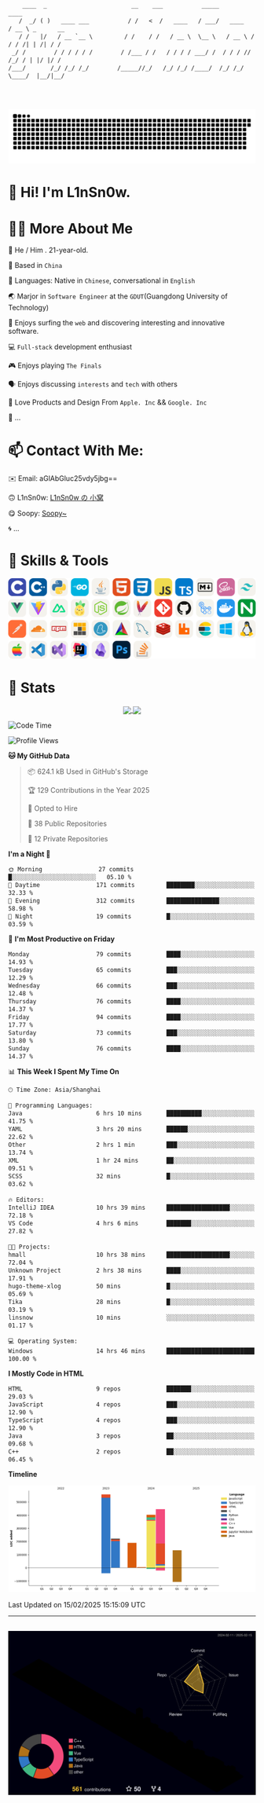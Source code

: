 ```

    ____  _                        __    ___           _____           ____           
   /  _/ ( )   ____ ___           / /   <  /   ____   / ___/   ____   / __ \ _      __
   / /   |/   / __ `__ \         / /    / /   / __ \  \__ \   / __ \ / / / /| | /| / /
 _/ /        / / / / / /        / /___ / /   / / / / ___/ /  / / / // /_/ / | |/ |/ / 
/___/       /_/ /_/ /_/        /_____//_/   /_/ /_/ /____/  /_/ /_/ \____/  |__/|__/  
                                                                                      
                                          

```
##
![](https://raw.githubusercontent.com/lin-snow/lin-snow/output/github-contribution-grid-snake-dark.svg)

# 👋 Hi! I'm L1nSn0w.

# 👨‍💻 More About Me

🤠 He / Him . 21-year-old.

🎈 Based in `China`
  
🤔 Languages: Native in `Chinese`, conversational in `English`

🌏 Marjor in `Software Engineer` at the `GDUT`(Guangdong University of Technology)

🛟 Enjoys surfing the `web` and discovering interesting and innovative software.

💻 `Full-stack` development enthusiast

🎮 Enjoys playing `The Finals`

🗣️ Enjoys discussing `interests` and `tech` with others

👾 Love Products and Design From `Apple. Inc` && `Google. Inc`  

🤪 ...

# 📫 Contact With Me:

✉️ Email: aGlAbGluc25vdy5jbg==

🙃 L1nSn0w: [L1nSn0w の 小窝](https://linsnow.cn)

😋 Soopy: [Soopy~](https://soopy.cn)

🌀 ...

# 🔮 Skills & Tools

![My Skills](/assets/skillicons.svg)

<!-- [![My Skills](https://skillicons.dev/icons?i=c,cpp,python,golang,java,html,css,javascript,typescript,markdown,sass,tailwindcss,vuejs,vite,nuxtjs,pinia,nodejs,spring,maven,git,github,docker,nginx,postman,cloudflare,npm,yarn,cmake,mysql,redis,windows,linux,apple,vscode,idea,obsidian,photoshop&theme=light&perline=12)](https://skillicons.dev) -->
<!-- ![My Tools](./icons/tools.svg) -->

<!-- ![My Skills](https://skillicons.dev/icons?i=js,html,css,c,cpp,java,go,py,vue,vite,pinia,ts,tailwind,mysql,docker,git,github,md,postman,pytorch,vscode,sass,vim,cloudflare,linux,debian,ubuntu,discord,gmail,githubactions,npm,obsidian,powershell,windows,yarn,apple,bash) -->


# 🍟 Stats

<div style="text-align: center;">
    <a href="https://github.com/lin-snow">
        <img align="center" src="https://githubstat.linsnow.cn/api/top-langs/?username=lin-snow&layout=compact" />
    </a>
    <a href="https://github.com/lin-snow">
        <img align="center" src="https://githubstat.linsnow.cn/api?username=lin-snow&count_private=true&show_icons=true&theme=ambient_gradient" />
    </a>
</div>

<!--START_SECTION:waka-->
![Code Time](http://img.shields.io/badge/Code%20Time-451%20hrs%205%20mins-blue)

![Profile Views](http://img.shields.io/badge/Profile%20Views-31-blue)

**🐱 My GitHub Data** 

> 📦 624.1 kB Used in GitHub's Storage 
 > 
> 🏆 129 Contributions in the Year 2025
 > 
> 💼 Opted to Hire
 > 
> 📜 38 Public Repositories 
 > 
> 🔑 12 Private Repositories 
 > 
**I'm a Night 🦉** 

```text
🌞 Morning                27 commits          █░░░░░░░░░░░░░░░░░░░░░░░░   05.10 % 
🌆 Daytime                171 commits         ████████░░░░░░░░░░░░░░░░░   32.33 % 
🌃 Evening                312 commits         ███████████████░░░░░░░░░░   58.98 % 
🌙 Night                  19 commits          █░░░░░░░░░░░░░░░░░░░░░░░░   03.59 % 
```
📅 **I'm Most Productive on Friday** 

```text
Monday                   79 commits          ████░░░░░░░░░░░░░░░░░░░░░   14.93 % 
Tuesday                  65 commits          ███░░░░░░░░░░░░░░░░░░░░░░   12.29 % 
Wednesday                66 commits          ███░░░░░░░░░░░░░░░░░░░░░░   12.48 % 
Thursday                 76 commits          ████░░░░░░░░░░░░░░░░░░░░░   14.37 % 
Friday                   94 commits          ████░░░░░░░░░░░░░░░░░░░░░   17.77 % 
Saturday                 73 commits          ███░░░░░░░░░░░░░░░░░░░░░░   13.80 % 
Sunday                   76 commits          ████░░░░░░░░░░░░░░░░░░░░░   14.37 % 
```


📊 **This Week I Spent My Time On** 

```text
🕑︎ Time Zone: Asia/Shanghai

💬 Programming Languages: 
Java                     6 hrs 10 mins       ██████████░░░░░░░░░░░░░░░   41.75 % 
YAML                     3 hrs 20 mins       ██████░░░░░░░░░░░░░░░░░░░   22.62 % 
Other                    2 hrs 1 min         ███░░░░░░░░░░░░░░░░░░░░░░   13.74 % 
XML                      1 hr 24 mins        ██░░░░░░░░░░░░░░░░░░░░░░░   09.51 % 
SCSS                     32 mins             █░░░░░░░░░░░░░░░░░░░░░░░░   03.62 % 

🔥 Editors: 
IntelliJ IDEA            10 hrs 39 mins      ██████████████████░░░░░░░   72.18 % 
VS Code                  4 hrs 6 mins        ███████░░░░░░░░░░░░░░░░░░   27.82 % 

🐱‍💻 Projects: 
hmall                    10 hrs 38 mins      ██████████████████░░░░░░░   72.04 % 
Unknown Project          2 hrs 38 mins       ████░░░░░░░░░░░░░░░░░░░░░   17.91 % 
hugo-theme-xlog          50 mins             █░░░░░░░░░░░░░░░░░░░░░░░░   05.69 % 
Tika                     28 mins             █░░░░░░░░░░░░░░░░░░░░░░░░   03.19 % 
linsnow                  10 mins             ░░░░░░░░░░░░░░░░░░░░░░░░░   01.17 % 

💻 Operating System: 
Windows                  14 hrs 46 mins      █████████████████████████   100.00 % 
```

**I Mostly Code in HTML** 

```text
HTML                     9 repos             ███████░░░░░░░░░░░░░░░░░░   29.03 % 
JavaScript               4 repos             ███░░░░░░░░░░░░░░░░░░░░░░   12.90 % 
TypeScript               4 repos             ███░░░░░░░░░░░░░░░░░░░░░░   12.90 % 
Java                     3 repos             ██░░░░░░░░░░░░░░░░░░░░░░░   09.68 % 
C++                      2 repos             ██░░░░░░░░░░░░░░░░░░░░░░░   06.45 % 
```



**Timeline**

![Lines of Code chart](https://raw.githubusercontent.com/lin-snow/lin-snow/main/assets/bar_graph.png)


 Last Updated on 15/02/2025 15:15:09 UTC
<!--END_SECTION:waka-->



---
##
![](./profile-3d-contrib/profile-night-rainbow.svg)
